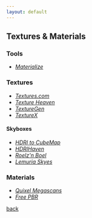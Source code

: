 ```yaml
---
layout: default
---
```


## Textures & Materials

### Tools

* _[Materialize](http://www.boundingboxsoftware.com/materialize/index.php)_

### Textures

* _[Textures.com](https://www.textures.com/)_
* _[Texture Heaven](https://texturehaven.com/)_
* _[TextureGen](http://www.texturegen.com/)_
* _[TextureX](https://texturex.com/)_

#### Skyboxes

* _[HDRI to CubeMap](https://matheowis.github.io/HDRI-to-CubeMap/)_
* _[HDRIHaven](https://hdrihaven.com/)_
* _[Roelz'n Boel](https://reije081.home.xs4all.nl/skyboxes/)_
* _[Lemuria Skyes](https://www.lemuria.org/Unity/Skyboxes/Skyboxes/Skyboxes_List.html)_

### Materials

* _[Quixel Megascans](https://megascans.se/)_
* _[Free PBR](https://freepbr.com/)_

[back](../)
